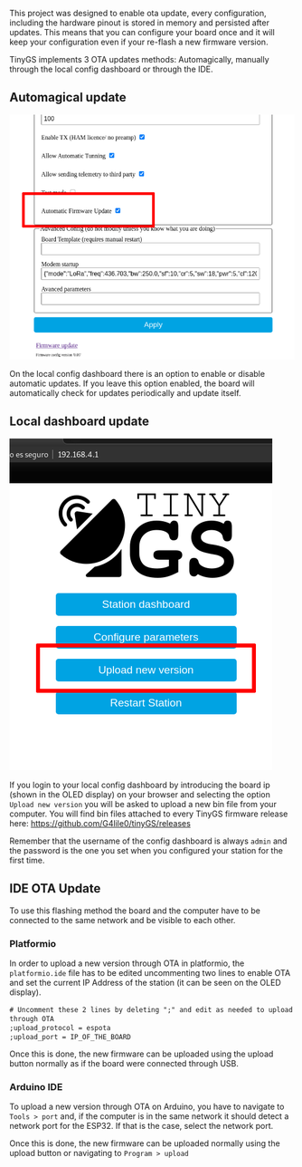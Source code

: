 This project was designed to enable ota update, every configuration, including the hardware pinout is stored in memory and persisted after updates. This means that you can configure your board once and it will keep your configuration even if your re-flash a new firmware version.

TinyGS implements 3 OTA updates methods: Automagically, manually through the local config dashboard or through the IDE.

## Automagical update

![](images/magical_update.png)

On the local config dashboard there is an option to enable or disable automatic updates. If you leave this option enabled, the board will automatically check for updates periodically and update itself.

## Local dashboard update
![](images/webconfig_udpate.png)

If you login to your local config dashboard by introducing the board ip (shown in the OLED display) on your browser and selecting the option `Upload new version` you will be asked to upload a new bin file from your computer. You will find bin files attached to every TinyGS firmware release here: https://github.com/G4lile0/tinyGS/releases

Remember that the username of the config dashboard is always `admin` and the password is the one you set when you configured your station for the first time.

## IDE OTA Update
To use this flashing method the board and the computer have to be connected to the same network and be visible to each other.
### Platformio
In order to upload a new version through OTA in platformio, the `platformio.ide` file has to be edited uncommenting two lines to enable OTA and set the current IP Address of the station (it can be seen on the OLED display).

```
# Uncomment these 2 lines by deleting ";" and edit as needed to upload through OTA
;upload_protocol = espota
;upload_port = IP_OF_THE_BOARD
```

Once this is done, the new firmware can be uploaded using the upload button normally as if the board were connected through USB.

### Arduino IDE
To upload a new version through OTA on Arduino, you have to navigate to `Tools > port` and, if the computer is in the same network it should detect a network port for the ESP32. If that is the case, select the network port.

Once this is done, the new firmware can be uploaded normally using the upload button or navigating to `Program > upload`
